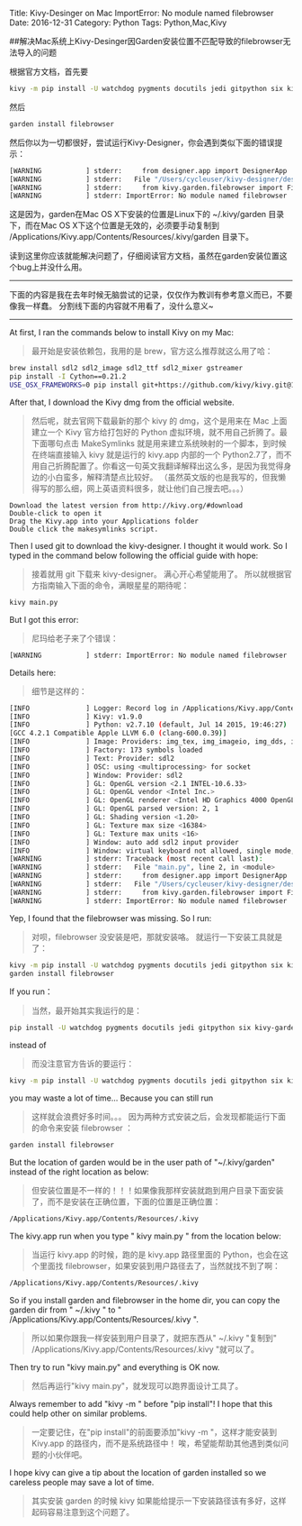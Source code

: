 Title: Kivy-Desinger on Mac ImportError: No module named filebrowser
Date: 2016-12-31
Category: Python
Tags: Python,Mac,Kivy



##解决Mac系统上Kivy-Desinger因Garden安装位置不匹配导致的filebrowser无法导入的问题


根据官方文档，首先要


```Bash
kivy -m pip install -U watchdog pygments docutils jedi gitpython six kivy-garden
```



然后
```Bash
garden install filebrowser
```


然后你以为一切都很好，尝试运行Kivy-Designer，你会遇到类似下面的错误提示：

```Bash
[WARNING           ] stderr:     from designer.app import DesignerApp
[WARNING           ] stderr:   File "/Users/cycleuser/kivy-designer/designer/app.py", line 27, in <module>
[WARNING           ] stderr:     from kivy.garden.filebrowser import FileBrowser
[WARNING           ] stderr: ImportError: No module named filebrowser
```



这是因为，garden在Mac OS X下安装的位置是Linux下的 ~/.kivy/garden 目录下，而在Mac OS X下这个位置是无效的，必须要手动复制到 /Applications/Kivy.app/Contents/Resources/.kivy/garden 目录下。

读到这里你应该就能解决问题了，仔细阅读官方文档，虽然在garden安装位置这个bug上并没什么用。





_____

下面的内容是我在去年时候无脑尝试的记录，仅仅作为教训有参考意义而已，不要像我一样蠢。
分割线下面的内容就不用看了，没什么意义~


_____

At first, I ran the commands below to install Kivy on my Mac:
>最开始是安装依赖包，我用的是 brew，官方这么推荐就这么用了哈：

```Bash
brew install sdl2 sdl2_image sdl2_ttf sdl2_mixer gstreamer
pip install -I Cython==0.21.2
USE_OSX_FRAMEWORKS=0 pip install git+https://github.com/kivy/kivy.git@1.9.0
```
After that, I download the Kivy dmg from the official website.
>然后呢，就去官网下载最新的那个 kivy 的 dmg，这个是用来在 Mac 上面建立一个 Kivy 官方给打包好的 Python 虚拟环境，就不用自己折腾了。最下面哪句点击 MakeSymlinks 就是用来建立系统映射的一个脚本，到时候在终端直接输入 kivy 就是运行的 kivy.app 内部的一个 Python2.7了，而不用自己折腾配置了。你看这一句英文我翻译解释出这么多，是因为我觉得身边的小白蛮多，解释清楚点比较好。
>（虽然英文版的也是我写的，但我懒得写的那么细，网上英语资料很多，就让他们自己搜去吧。。。）

```
Download the latest version from http://kivy.org/#download
Double-click to open it
Drag the Kivy.app into your Applications folder
Double click the makesymlinks script.
```

Then I used git to download the kivy-designer.
I thought it would work.
So I typed in the command below following the official guide with hope:
>接着就用 git 下载来 kivy-designer。
>满心开心希望能用了。
>所以就根据官方指南输入下面的命令，满眼星星的期待呢：

```Bash
kivy main.py
```
But I got this error:
>尼玛给老子来了个错误：

```Bash
[WARNING           ] stderr: ImportError: No module named filebrowser
```

Details here:
>细节是这样的：

```Bash
[INFO              ] Logger: Record log in /Applications/Kivy.app/Contents/Resources/.kivy/logs/kivy_15-12-29_18.txt
[INFO              ] Kivy: v1.9.0
[INFO              ] Python: v2.7.10 (default, Jul 14 2015, 19:46:27) 
[GCC 4.2.1 Compatible Apple LLVM 6.0 (clang-600.0.39)]
[INFO              ] Image: Providers: img_tex, img_imageio, img_dds, img_gif, img_sdl2 (img_pil, img_ffpyplayer ignored)
[INFO              ] Factory: 173 symbols loaded
[INFO              ] Text: Provider: sdl2
[INFO              ] OSC: using <multiprocessing> for socket
[INFO              ] Window: Provider: sdl2
[INFO              ] GL: OpenGL version <2.1 INTEL-10.6.33>
[INFO              ] GL: OpenGL vendor <Intel Inc.>
[INFO              ] GL: OpenGL renderer <Intel HD Graphics 4000 OpenGL Engine>
[INFO              ] GL: OpenGL parsed version: 2, 1
[INFO              ] GL: Shading version <1.20>
[INFO              ] GL: Texture max size <16384>
[INFO              ] GL: Texture max units <16>
[INFO              ] Window: auto add sdl2 input provider
[INFO              ] Window: virtual keyboard not allowed, single mode, not docked
[WARNING           ] stderr: Traceback (most recent call last):
[WARNING           ] stderr:   File "main.py", line 2, in <module>
[WARNING           ] stderr:     from designer.app import DesignerApp
[WARNING           ] stderr:   File "/Users/cycleuser/kivy-designer/designer/app.py", line 27, in <module>
[WARNING           ] stderr:     from kivy.garden.filebrowser import FileBrowser
[WARNING           ] stderr: ImportError: No module named filebrowser
```



Yep, I found that the filebrowser was missing.
So I run:
>对呗，filebrowser 没安装是吧，那就安装咯。
>就运行一下安装工具就是了：


```Bash
kivy -m pip install -U watchdog pygments docutils jedi gitpython six kivy-garden
garden install filebrowser
```





If you run：
>当然，最开始其实我运行的是：

```Bash
pip install -U watchdog pygments docutils jedi gitpython six kivy-garden
```
instead of
>而没注意官方告诉的要运行：

```Bash
kivy -m pip install -U watchdog pygments docutils jedi gitpython six kivy-garden
```
you may waste a lot of time...
Because you can still run
>这样就会浪费好多时间。。。
>因为两种方式安装之后，会发现都能运行下面的命令来安装 filebrowser ：

```Bash
garden install filebrowser
```
But the location of garden would be in the user path of "~/.kivy/garden" instead of the right location as below:
>但安装位置是不一样的！！！如果像我那样安装就跑到用户目录下面安装了，而不是安装在正确位置，下面的位置是正确位置：

```Bash
/Applications/Kivy.app/Contents/Resources/.kivy
```

The kivy.app run when you type " kivy main.py " from the location below:
>当运行 kivy.app 的时候，跑的是 kivy.app 路径里面的 Python，也会在这个里面找 filebrowser，如果安装到用户路径去了，当然就找不到了啊：

```Bash
/Applications/Kivy.app/Contents/Resources/.kivy
```

So if you install garden and filebrowser in the home dir, you can copy the garden dir from " ~/.kivy " to " /Applications/Kivy.app/Contents/Resources/.kivy ".
>所以如果你跟我一样安装到用户目录了，就把东西从" ~/.kivy "复制到" /Applications/Kivy.app/Contents/Resources/.kivy "就可以了。

Then try to run "kivy main.py" and everything is OK now.
>然后再运行"kivy main.py"，就发现可以跑界面设计工具了。

Always remember to add "kivy -m " before "pip install"!
I hope that this could help other on similar problems.
>一定要记住，在"pip install"的前面要添加"kivy -m "，这样才能安装到 Kivy.app 的路径内，而不是系统路径中！
>唉，希望能帮助其他遇到类似问题的小伙伴吧。

I hope kivy can give a tip about the location of garden installed so we careless people may save a lot of time.
>其实安装 garden 的时候 kivy 如果能给提示一下安装路径该有多好，这样起码容易注意到这个问题了。